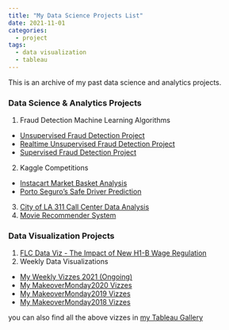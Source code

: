 ```yaml
---
title: "My Data Science Projects List"
date: 2021-11-01
categories:
  - project
tags:
  - data visualization
  - tableau
---
```


This is an archive of my past data science and analytics projects.  

### Data Science & Analytics Projects
1. Fraud Detection Machine Learning Algorithms
 - [Unsupervised Fraud Detection Project](https://github.com/yudong-94/Unsupervised-Fraud-Detection-Algorithm)
 - [Realtime Unsupervised Fraud Detection Project](https://github.com/yudong-94/Realtime-Unsupervised-Fraud-Detection-Algorithm)
 - [Supervised Fraud Detection Project](https://github.com/yudong-94/Supervised-Fraud-Detection-Algorithm)
2. Kaggle Competitions
 - [Instacart Market Basket Analysis](https://github.com/yudong-94/Kaggle-Instacart-Market-Basket-Analysis)
 - [Porto Seguro’s Safe Driver Prediction](https://github.com/yudong-94/Kaggle-Safe-Driver-Prediction)
3. [City of LA 311 Call Center Data Analysis](https://github.com/yudong-94/City-of-LA-311-Call-Center-Data-Analysis)
4. [Movie Recommender System](https://github.com/yudong-94/My-Movie-Recommender)


### Data Visualization Projects

1. [FLC Data Viz - The Impact of New H1-B Wage Regulation](https://yudong-94.github.io/personal-website/data%20viz/FLCDataViz/)
2. Weekly Data Visualizations
 - [My Weekly Vizzes 2021 (Ongoing)](https://yudong-94.github.io/personal-website/project/WeeklyViz2021/)  
 - [My MakeoverMonday2020 Vizzes](https://yudong-94.github.io/personal-website/project/MakeOverMonday2020/)  
 - [My MakeoverMonday2019 Vizzes](https://yudong-94.github.io/personal-website/project/MakeOverMonday2019/)  
 - [My MakeoverMonday2018 Vizzes](https://yudong-94.github.io/personal-website/project/MakeOverMonday2018/)  

you can also find all the above vizzes in [my Tableau Gallery](https://public.tableau.com/profile/yu.dong#!/)  
